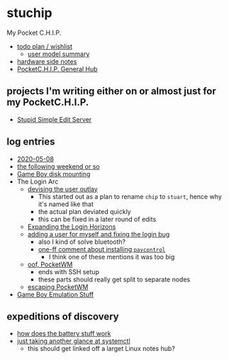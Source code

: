 # stuchip

My Pocket C.H.I.P.

- [todo plan / wishlist](vc72k-gqd9j-c4ar4-nsgy7-4wqga)
  - [user model summary](1hxey-xdkhv-kx98b-stgc7-hqvt4)
- [hardware side notes](bvh0t-hbvqs-mbaw5-6mtkt-jafmg)
- [PocketC.H.I.P. General Hub](hd1j9-ygv8f-mhaw0-gc3jn-73acn)

## projects I'm writing either on or almost just for my PocketC.H.I.P.

- [Stupid Simple Edit Server](1q00a-xk405-x9am8-ejp0v-jqm0y)

## log entries

- [2020-05-08](yw3ys-pw31x-c6ad2-np9f9-57xwj)
- [the following weekend or so](ppkwk-qwe9x-8k8gq-qzr4j-t9mg2)
- [Game Boy disk mounting](7s6v5-jw7sp-8f87e-0qya5-gj71w)
- The Login Arc
  - [devising the user outlay](kwy8k-vpnsm-c8a8y-550mm-htkwy)
    - This started out as a plan to rename `chip` to `stuart`, hence why it's named like that
    - the actual plan deviated quickly
    - this can be fixed in a later round of edits
  - [Expanding the Login Horizons](4b9cv-hse5y-yra54-5pfww-pzgcg)
  - [adding a user for myself and fixing the login bug](jdsk4-tbwxq-rr88c-s24e4-zbnyc)
    - also I kind of solve bluetooth?
    - [one-ff comment about installing `pavcontrol`](e4ya8-r308q-03a76-6mnxx-nw4h3)
      - I think one of these mentions it was too big
  - [oof, PocketWM](7515x-h3cq6-f6acw-771bk-1g0ap)
    - ends with SSH setup
    - these parts should really get split to separate nodes
  - [escaping PocketWM](ehj47-pm5s1-rmar4-7btq7-3m709)
- [Game Boy Emulation Stuff](x3bps-cagr6-rgbbj-mn3kh-nmp2e)

## expeditions of discovery

- [how does the battery stuff work](7fdpp-mt2wt-3m9h9-1rv42-4ssrb)
- [just taking another glance at systemctl](ekhh9-z02ny-8p8f0-r3d8h-fc9yy)
  - this should get linked off a larget Linux notes hub?
